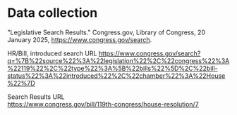 # Data collection  




"Legislative Search Results." Congress.gov, Library of Congress, 20 January 2025, https://www.congress.gov/search.


HR/Bill, introduced search URL
https://www.congress.gov/search?q=%7B%22source%22%3A%22legislation%22%2C%22congress%22%3A%22119%22%2C%22type%22%3A%5B%22bills%22%5D%2C%22bill-status%22%3A%22introduced%22%2C%22chamber%22%3A%22House%22%7D																							




Search Results URL  
https://www.congress.gov/bill/119th-congress/house-resolution/7